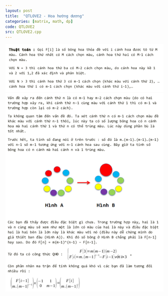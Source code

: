 ```yaml
---
layout: post
title:  "QTLOVE2 - Hoa hướng dương"
categories: [matrix, math, dp]
code: QTLOVE2
src: QTLOVE2.cpp
---
```


<img src="/static/img/posts/QTLOVE2.png">
<img src="/static/img/posts/QTLOVE2_.png">

